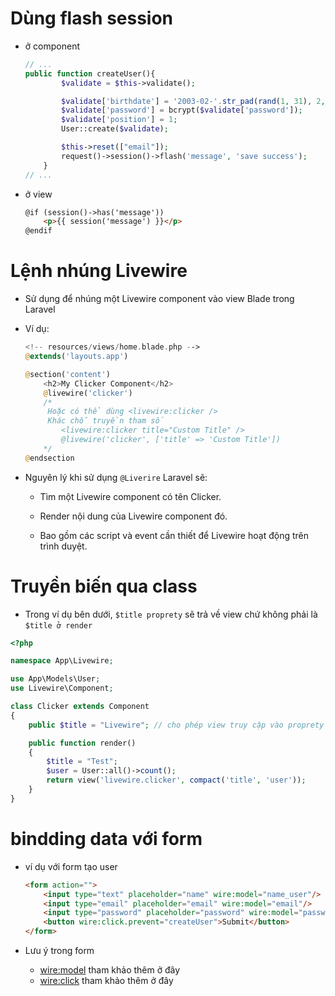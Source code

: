 # Dùng flash session

- ở component

    ```php
    // ...
    public function createUser(){
            $validate = $this->validate();

            $validate['birthdate'] = '2003-02-'.str_pad(rand(1, 31), 2, '0', STR_PAD_LEFT);
            $validate['password'] = bcrypt($validate['password']);
            $validate['position'] = 1;
            User::create($validate);

            $this->reset(["email"]);
            request()->session()->flash('message', 'save success');
        }
    // ...
    ```

- ở view

    ```html
    @if (session()->has('message'))
        <p>{{ session('message') }}</p>
    @endif
    ```

# Lệnh nhúng Livewire

- Sử dụng để nhúng một Livewire component vào view Blade trong Laravel

- Ví dụ:

    ```php
    <!-- resources/views/home.blade.php -->
    @extends('layouts.app')

    @section('content')
        <h2>My Clicker Component</h2>
        @livewire('clicker') 
        /*
         Hoặc có thể dùng <livewire:clicker />
         Khác chỗ truyền tham số 
            <livewire:clicker title="Custom Title" />
            @livewire('clicker', ['title' => 'Custom Title'])
        */
    @endsection

    ```

- Nguyên lý khi sử dụng `@Liverire` Laravel sẽ: 
    
    - Tìm một Livewire component có tên Clicker.

    - Render nội dung của Livewire component đó.

    - Bao gồm các script và event cần thiết để Livewire hoạt động trên trình duyệt.

# Truyền biến qua class

- Trong ví dụ bên dưới, `$title proprety` sẽ trả về view chứ không phải là `$title ở render`
```php
<?php

namespace App\Livewire;

use App\Models\User;
use Livewire\Component;

class Clicker extends Component
{
    public $title = "Livewire"; // cho phép view truy cập vào proprety này

    public function render()
    {
        $title = "Test";
        $user = User::all()->count();
        return view('livewire.clicker', compact('title', 'user'));
    }
}
```

# bindding data với form

- ví dụ với form tạo user

    ```html
    <form action="">
        <input type="text" placeholder="name" wire:model="name_user"/>
        <input type="email" placeholder="email" wire:model="email"/>
        <input type="password" placeholder="password" wire:model="password"/>
        <button wire:click.prevent="createUser">Submit</button>
   </form>
    ```
- Lưu ý trong form
    
    - [wire:model](wire/model.md) tham khảo thêm ở đây
    - [wire:click](wire/click.md) tham khảo thêm ở đây

